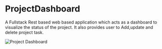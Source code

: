 # ProjectDashboard
A Fullstack Rest based web based application which acts as a dashboard to visualize the status of the project.
It also provides user to Add,update and delete project task.

![Project Dashboard](https://github.com/Koushikj9823/ProjectDashboard/blob/master/images/Dashboard.png)

